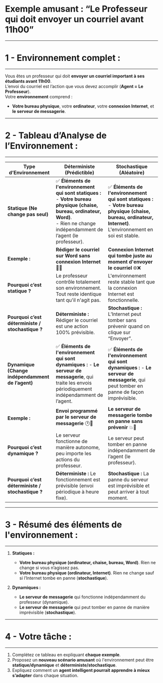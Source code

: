 # **Exemple amusant : “Le Professeur qui doit envoyer un courriel avant 11h00”** 

---
# 1 - **Environnement complet :**  
---

Vous êtes un professeur qui doit **envoyer un courriel important à ses étudiants avant 11h00**.  
L’envoi du courriel est l’action que vous devez accomplir (**Agent = Le Professeur**).  
Votre **environnement** comprend :  
- **Votre bureau physique**, votre **ordinateur**, votre **connexion Internet**, et **le serveur de messagerie**.  


---
# 2 -  **Tableau d’Analyse de l’Environnement :**  
---

| Type d’Environnement            | Déterministe (Prédictible)       | Stochastique (Aléatoire) |
|---------------------------------|----------------------------------|--------------------------|
| **Statique (Ne change pas seul)** | ✅ **Éléments de l'environnement qui sont statiques :** - **Votre bureau physique (chaise, bureau, ordinateur, Word)**.<br> - Rien ne change indépendamment de l’agent (le professeur). | ✅ **Éléments de l'environnement qui sont statiques :** - **Votre bureau physique (chaise, bureau, ordinateur, Internet)**. L'environnement en soi est stable. |
| **Exemple :** | **Rédiger le courriel sur Word sans connexion Internet** 📝💾 | **Connexion Internet qui tombe juste au moment d'envoyer le courriel** 🌐❌ |
| **Pourquoi c’est statique ?** | Le professeur contrôle totalement son environnement. Tout reste identique tant qu'il n'agit pas. | L'environnement reste stable tant que la connexion Internet est fonctionnelle. |
| **Pourquoi c’est déterministe / stochastique ?** | **Déterministe :** Rédiger le courriel est une action 100% prévisible. | **Stochastique :** L’Internet peut tomber sans prévenir quand on clique sur “Envoyer”. |
| **Dynamique (Change indépendamment de l’agent)** | ✅ **Éléments de l'environnement qui sont dynamiques :** - **Le serveur de messagerie**, qui traite les envois périodiquement indépendamment de l’agent. | ✅ **Éléments de l'environnement qui sont dynamiques :** - **Le serveur de messagerie**, qui peut tomber en panne de façon imprévisible. |
| **Exemple :** | **Envoi programmé par le serveur de messagerie** 🕑💼 | **Le serveur de messagerie tombe en panne sans prévenir** 💥📧 |
| **Pourquoi c’est dynamique ?** | Le serveur fonctionne de manière autonome, peu importe les actions du professeur. | Le serveur peut tomber en panne indépendamment de l’agent (le professeur). |
| **Pourquoi c’est déterministe / stochastique ?** | **Déterministe :** Le fonctionnement est prévisible (envoi périodique à heure fixe). | **Stochastique :** La panne du serveur est imprévisible et peut arriver à tout moment. |


---
# 3 -  **Résumé des éléments de l'environnement :** 
---

1. **Statiques :**  
   - **Votre bureau physique (ordinateur, chaise, bureau, Word)**. Rien ne change si vous n’agissez pas.
   - **Votre bureau physique (ordinateur, Internet)**. Rien ne change sauf si l’Internet tombe en panne (**stochastique**).  

2. **Dynamiques :**  
   - **Le serveur de messagerie** qui fonctionne indépendamment du professeur (dynamique).  
   - **Le serveur de messagerie** qui peut tomber en panne de manière imprévisible (**stochastique**).  

---
# 4 -  **Votre tâche :**  
---

1. Complétez ce tableau en expliquant **chaque exemple**.  
2. Proposez un **nouveau scénario amusant** où l'environnement peut être **statique/dynamique** et **déterministe/stochastique**.  
3. Expliquez comment un **agent intelligent pourrait apprendre à mieux s’adapter** dans chaque situation.  
